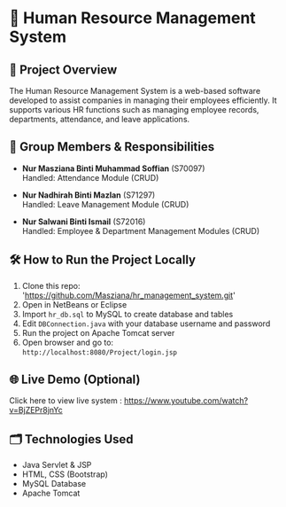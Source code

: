 # 💼 Human Resource Management System

## 📌 Project Overview
The Human Resource Management System is a web-based software developed to assist companies in managing their employees efficiently. It supports various HR functions such as managing employee records, departments, attendance, and leave applications.


## 👥 Group Members & Responsibilities
- **Nur Masziana Binti Muhammad Soffian** (S70097)  
  Handled: Attendance Module (CRUD)

- **Nur Nadhirah Binti Mazlan** (S71297)  
  Handled: Leave Management Module (CRUD)

- **Nur Salwani Binti Ismail** (S72016)  
  Handled: Employee & Department Management Modules (CRUD)

## 🛠️ How to Run the Project Locally
1. Clone this repo:  
 'https://github.com/Masziana/hr_management_system.git'
2. Open in NetBeans or Eclipse
3. Import `hr_db.sql` to MySQL to create database and tables
4. Edit `DBConnection.java` with your database username and password
5. Run the project on Apache Tomcat server
6. Open browser and go to:  
   `http://localhost:8080/Project/login.jsp`
   
## 🌐 Live Demo (Optional)
Click here to view live system : https://www.youtube.com/watch?v=BjZEPr8jnYc


## 🗂️ Technologies Used
- Java Servlet & JSP
- HTML, CSS (Bootstrap)
- MySQL Database
- Apache Tomcat
